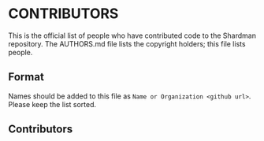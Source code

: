 # CONTRIBUTORS

This is the official list of people who have contributed code to the Shardman repository. The AUTHORS.md file lists the copyright holders; this file lists people.

## Format

Names should be added to this file as `Name or Organization <github url>`. Please keep the list sorted.

## Contributors
